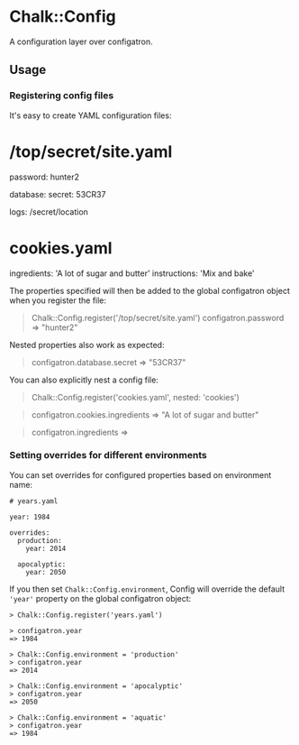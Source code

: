 # Chalk::Config

A configuration layer over configatron.

## Usage

### Registering config files

It's easy to create YAML configuration files:

  # /top/secret/site.yaml

  password: hunter2

  database:
    secret: 53CR37

  logs: /secret/location

  # cookies.yaml

  ingredients: 'A lot of sugar and butter'
  instructions: 'Mix and bake'


The properties specified will then be added to the global
configatron object when you register the file:

  > Chalk::Config.register('/top/secret/site.yaml')
  > configatron.password
  => "hunter2"

Nested properties also work as expected:

  > configatron.database.secret
  => "53CR37"

You can also explicitly nest a config file:

  > Chalk::Config.register('cookies.yaml', nested: 'cookies')

  > configatron.cookies.ingredients
  => "A lot of sugar and butter"

  > configatron.ingredients
  =>


### Setting overrides for different environments

You can set overrides for configured properties based on environment name:

    # years.yaml

    year: 1984

    overrides:
      production:
        year: 2014

      apocalyptic:
        year: 2050

If you then set `Chalk::Config.environment`, Config will override
the default `'year'` property on the global configatron object:

    > Chalk::Config.register('years.yaml')

    > configatron.year
    => 1984

    > Chalk::Config.environment = 'production'
    > configatron.year
    => 2014

    > Chalk::Config.environment = 'apocalyptic'
    > configatron.year
    => 2050

    > Chalk::Config.environment = 'aquatic'
    > configatron.year
    => 1984

